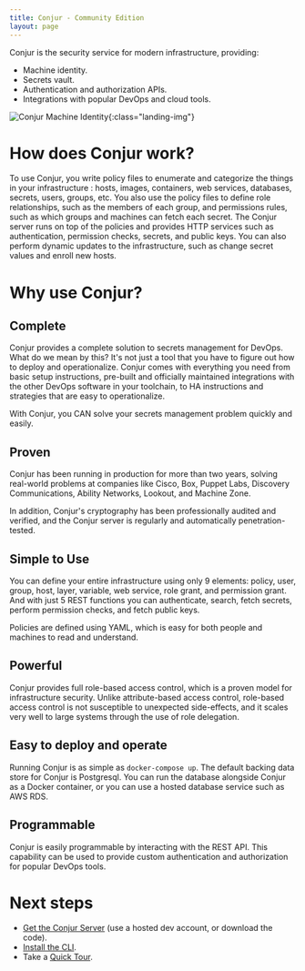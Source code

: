 ```yaml
---
title: Conjur - Community Edition
layout: page
---
```


Conjur is the security service for modern infrastructure, providing:

* Machine identity.
* Secrets vault.
* Authentication and authorization APIs.
* Integrations with popular DevOps and cloud tools.

![Conjur Machine Identity](/img/conjur_docs_graphic.svg){:class="landing-img"}

# How does Conjur work?

To use Conjur, you write policy files to enumerate and categorize the things in your infrastructure : hosts, images, containers, web services, databases, secrets, users, groups, etc. You also use the policy files to define role relationships, such as the members of each group, and permissions rules, such as which groups and machines can fetch each secret. The Conjur server runs on top of the policies and provides HTTP services such as authentication, permission checks, secrets, and public keys. You can also perform dynamic updates to the infrastructure, such as change secret values and enroll new hosts.

# Why use Conjur?

## Complete

Conjur provides a complete solution to secrets management for DevOps. What do we mean by this?
It's not just a tool that you have to figure out how to deploy and operationalize.
Conjur comes with everything you need from basic setup instructions, pre-built
and officially maintained integrations with the other DevOps software in your toolchain, 
to HA instructions and strategies that are easy to operationalize.

With Conjur, you CAN solve your secrets management problem quickly and easily.

## Proven

Conjur has been running in production for more than two years, solving real-world problems at companies like Cisco, Box, Puppet Labs, Discovery Communications, Ability Networks, Lookout, and Machine Zone. 

In addition, Conjur's cryptography has been professionally audited and verified, and the Conjur server is regularly and automatically penetration-tested.

## Simple to Use

You can define your entire infrastructure using only 9 elements: policy, user, group, host, layer, variable, web service, role grant, and permission grant. And with just 5 REST functions you can authenticate, search, fetch secrets, perform permission checks, and fetch public keys.

Policies are defined using YAML, which is easy for both people and machines to read and understand. 

## Powerful

Conjur provides full role-based access control, which is a proven model for infrastructure security. Unlike attribute-based access control, role-based access control is not susceptible to unexpected side-effects, and it scales very well to large systems through the use of role delegation. 

## Easy to deploy and operate

Running Conjur is as simple as `docker-compose up`. The default backing data store for Conjur is Postgresql. You can run the database alongside Conjur as a Docker container, or you can use a hosted database service such as AWS RDS.

## Programmable

Conjur is easily programmable by interacting with the REST API. This capability can be used to provide custom authentication and authorization for popular DevOps tools.


# Next steps

* [Get the Conjur Server](./installation/server.html) (use a hosted dev account, or download the code).
* [Install the CLI](./installation/client.html).
* Take a [Quick Tour](./tour.html).

